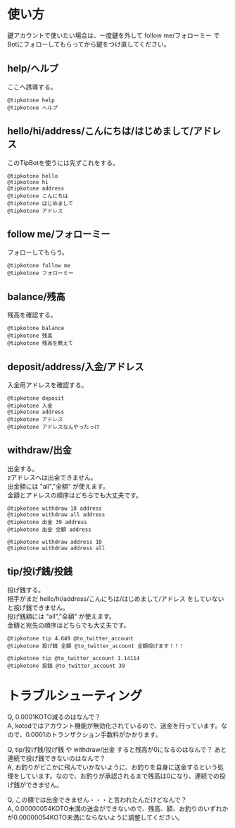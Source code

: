 使い方
======

鍵アカウントで使いたい場合は、一度鍵を外して follow me/フォローミー でBotにフォローしてもらってから鍵をつけ直してください。

help/ヘルプ
-----------

ここへ誘導する。

    @tipkotone help
    @tipkotone ヘルプ

hello/hi/address/こんにちは/はじめまして/アドレス
--------------------------------

このTipBotを使うには先ずこれをする。

    @tipkotone hello
    @tipkotone hi
    @tipkotone address
    @tipkotone こんにちは
    @tipkotone はじめまして
    @tipkotone アドレス
    
follow me/フォローミー
----------------------

フォローしてもらう。

    @tipkotone follow me
    @tipkotone フォローミー

balance/残高
-------------

残高を確認する。

    @tipkotone balance
    @tipkotone 残高
    @tipkotone 残高を教えて

deposit/address/入金/アドレス
-----------------------------

入金用アドレスを確認する。

    @tipkotone deposit
    @tipkotone 入金
    @tipkotone address
    @tipkotone アドレス
    @tipkotone アドレスなんやったっけ

withdraw/出金
-------------

出金する。  
zアドレスへは出金できません。  
出金額には "all","全額" が使えます。  
金額とアドレスの順序はどちらでも大丈夫です。

    @tipkotone withdraw 10 address
    @tipkotone withdraw all address
    @tipkotone 出金 39 address
    @tipkotone 出金 全額 address

    @tipkotone withdraw address 10
    @tipkotone withdraw address all

tip/投げ銭/投銭
---------------

投げ銭する。  
相手がまだ hello/hi/address/こんにちは/はじめまして/アドレス をしていないと投げ銭できません。  
投げ銭額には "all","全額" が使えます。  
金額と宛先の順序はどちらでも大丈夫です。

    @tipkotone tip 4.649 @to_twitter_account
    @tipkotone 投げ銭 全額 @to_twitter_account 全額投げます！！！

    @tipkotone tip @to_twitter_account 1.14114
    @tipkotone 投銭 @to_twitter_account 39

トラブルシューティング
======================

Q, 0.0001KOTO減るのはなんで？  
A, kotodではアカウント機能が無効化されているので、送金を行っています。なので、0.0001のトランザクション手数料がかかります。  
  
Q, tip/投げ銭/投げ銭 や withdraw/出金 すると残高が0になるのはなんで？ あと連続で投げ銭できないのはなんで？  
A, お釣りがどこかに飛んでいかないように、お釣りを自身に送金するという処理をしています。なので、お釣りが承認されるまで残高は0になり、連続での投げ銭ができません。  
  
Q, この額では出金できません・・・と言われたんだけどなんで？  
A, 0.00000054KOTO未満の送金ができないので、残高、額、お釣りのいずれかが0.00000054KOTO未満にならないように調整してください。  


